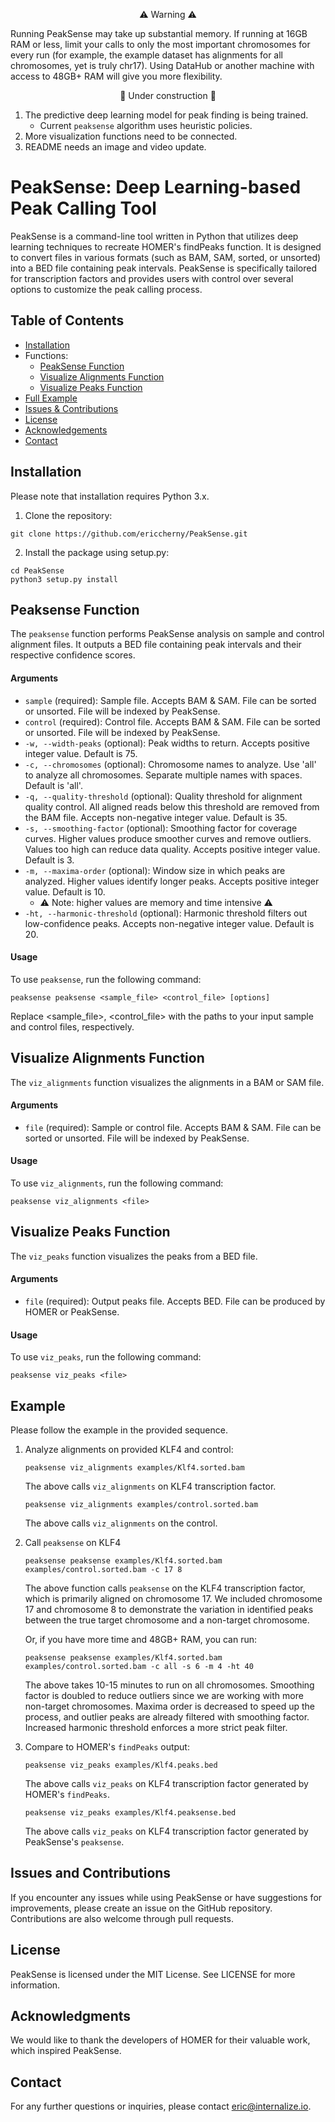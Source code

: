 <p align="center">
   ⚠️ Warning ⚠️ 
</p>

Running PeakSense may take up substantial memory. If running at 16GB RAM or less, limit your calls to only the most important chromosomes for every run (for example, the example dataset has alignments for all chromosomes, yet is truly chr17). Using DataHub or another machine with access to 48GB+ RAM will give you more flexibility.


<p align="center">
   🚧 Under construction 🚧
</p>

1. The predictive deep learning model for peak finding is being trained.
   - Current `peaksense` algorithm uses heuristic policies.
2. More visualization functions need to be connected.
3. README needs an image and video update.


# PeakSense: Deep Learning-based Peak Calling Tool

PeakSense is a command-line tool written in Python that utilizes deep learning techniques to recreate HOMER's findPeaks function. It is designed to convert files in various formats (such as BAM, SAM, sorted, or unsorted) into a BED file containing peak intervals. PeakSense is specifically tailored for transcription factors and provides users with control over several options to customize the peak calling process.

## Table of Contents
- [Installation](#installation)
- Functions:
  - [PeakSense Function](#peaksense-function)
  - [Visualize Alignments Function](#visualize-alignments-function)
  - [Visualize Peaks Function](#visualize-peaks-function)
- [Full Example](#example)
- [Issues & Contributions](#issues-and-contributions)
- [License](#license)
- [Acknowledgements](#acknowledgments)
- [Contact](#contact)

## Installation
Please note that installation requires Python 3.x.

1. Clone the repository:
```
git clone https://github.com/ericcherny/PeakSense.git
```
2. Install the package using setup.py:
```
cd PeakSense
python3 setup.py install
```

## Peaksense Function
The `peaksense` function performs PeakSense analysis on sample and control alignment files. It outputs a BED file containing peak intervals and their respective confidence scores.

#### Arguments
- `sample` (required): Sample file. Accepts BAM & SAM. File can be sorted or unsorted. File will be indexed by PeakSense.
- `control` (required): Control file. Accepts BAM & SAM. File can be sorted or unsorted. File will be indexed by PeakSense.
- `-w, --width-peaks` (optional): Peak widths to return. Accepts positive integer value. Default is 75.
- `-c, --chromosomes` (optional): Chromosome names to analyze. Use 'all' to analyze all chromosomes. Separate multiple names with spaces. Default is 'all'.
- `-q, --quality-threshold` (optional): Quality threshold for alignment quality control. All aligned reads below this threshold are removed from the BAM file. Accepts non-negative integer value. Default is 35.
- `-s, --smoothing-factor` (optional): Smoothing factor for coverage curves. Higher values produce smoother curves and remove outliers. Values too high can reduce data quality. Accepts positive integer value. Default is 3.
- `-m, --maxima-order` (optional): Window size in which peaks are analyzed. Higher values identify longer peaks. Accepts positive integer value. Default is 10.
   - ⚠️ Note: higher values are memory and time intensive ⚠️
- `-ht, --harmonic-threshold` (optional): Harmonic threshold filters out low-confidence peaks. Accepts non-negative integer value. Default is 20.

#### Usage
To use `peaksense`, run the following command:
```
peaksense peaksense <sample_file> <control_file> [options]
```
Replace <sample_file>, <control_file> with the paths to your input sample and control files, respectively. 


## Visualize Alignments Function

The `viz_alignments` function visualizes the alignments in a BAM or SAM file.

#### Arguments

- `file` (required): Sample or control file. Accepts BAM & SAM. File can be sorted or unsorted. File will be indexed by PeakSense.

#### Usage
To use `viz_alignments`, run the following command:
```
peaksense viz_alignments <file>
```

## Visualize Peaks Function

The `viz_peaks` function visualizes the peaks from a BED file.

#### Arguments

- `file` (required): Output peaks file. Accepts BED. File can be produced by HOMER or PeakSense.

#### Usage
To use `viz_peaks`, run the following command:
```
peaksense viz_peaks <file>
```



## Example

Please follow the example in the provided sequence.

1. Analyze alignments on provided KLF4 and control:
   ```
   peaksense viz_alignments examples/Klf4.sorted.bam
   ```
   The above calls `viz_alignments` on KLF4 transcription factor.

   ```
   peaksense viz_alignments examples/control.sorted.bam
   ```
   The above calls `viz_alignments` on the control.

2. Call `peaksense` on KLF4
   ```
   peaksense peaksense examples/Klf4.sorted.bam examples/control.sorted.bam -c 17 8
   ```
   The above function calls `peaksense` on the KLF4 transcription factor, which is primarily aligned on chromosome 17. We included chromosome 17 and chromosome 8 to demonstrate the variation in identified peaks between the true target chromosome and a non-target chromosome.

   Or, if you have more time and 48GB+ RAM, you can run:

   ```
   peaksense peaksense examples/Klf4.sorted.bam examples/control.sorted.bam -c all -s 6 -m 4 -ht 40
   ```
   The above takes 10-15 minutes to run on all chromosomes. Smoothing factor is doubled to reduce outliers since we are working with more non-target chromosomes. Maxima order is decreased to speed up the process, and outlier peaks are already filtered with smoothing factor. Increased harmonic threshold enforces a more strict peak filter.

3. Compare to HOMER's `findPeaks` output:
   ```
   peaksense viz_peaks examples/Klf4.peaks.bed
   ```
   The above calls `viz_peaks` on KLF4 transcription factor generated by HOMER's `findPeaks`.

   ```
   peaksense viz_peaks examples/Klf4.peaksense.bed
   ```
   The above calls `viz_peaks` on KLF4 transcription factor generated by PeakSense's `peaksense`.


## Issues and Contributions
If you encounter any issues while using PeakSense or have suggestions for improvements, please create an issue on the GitHub repository. Contributions are also welcome through pull requests.

## License
PeakSense is licensed under the MIT License. See LICENSE for more information.

## Acknowledgments
We would like to thank the developers of HOMER for their valuable work, which inspired PeakSense.

## Contact
For any further questions or inquiries, please contact eric@internalize.io.
